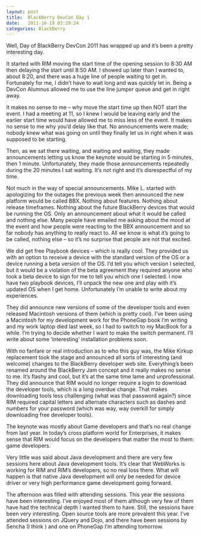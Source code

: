 ```yaml
---
layout: post
title:  BlackBerry DevCon Day 1
date:   2011-10-19 03:29:24
categories: BlackBerry
---
```

Well, Day of BlackBerry DevCon 2011 has wrapped up and it’s been a pretty interesting day.

It started with RIM moving the start time of the opening session to 8:30 AM then delaying the start until 8:50 AM. I showed up later than I wanted to, about 8:20, and there was a huge line of people waiting to get in. Fortunately for me, I didn’t have to wait long and was quickly let in. Being a DevCon Alumnus allowed me to use the line jumper queue and get in right away.

It makes no sense to me – why move the start time up then NOT start the event. I had a meeting at 11, so I knew I would be leaving early and the earlier start time would have allowed me to miss less of the event. It makes no sense to me why you’d delay like that. No announcements were made; nobody knew what was going on until they finally let us in right when it was supposed to be starting.

Then, as we sat there waiting, and waiting and waiting, they made announcements letting us know the keynote would be starting in 5 minutes, then 1 minute. Unfortunately, they made those announcements repeatedly during the 20 minutes I sat waiting. It’s not right and it’s disrespectful of my time.

Not much in the way of special announcements. Mike L. started with apologizing for the outages the previous week then announced the new platform would be called BBX. Nothing about features. Nothing about release timeframes. Nothing about the future BlackBerry devices that would be running the OS. Only an announcement about what it would be called and nothing else. Many people have emailed me asking about the mood at the event and how people were reacting to the BBX announcement and so far nobody has anything to really react to. All we know is what it’s going to be called, nothing else – so it’s no surprise that people are not that excited.

We did get free Playbook devices – which is really cool. They provided us with an option to receive a device with the standard version of the OS or a device running a beta version of the OS. I’d tell you which version I selected, but it would be a violation of the beta agreement they required anyone who took a beta device to sign for me to tell you which one I selected. I now have two playbook devices, I’ll unpack the new one and play with it’s updated OS when I get home. Unfortunately I’m unable to write about my experiences.

They did announce new versions of some of the developer tools and even released Macintosh versions of them (which is pretty cool). I’ve been using a Macintosh for my development work for the PhoneGap book I’m writing and my work laptop died last week, so I had to switch to my MacBook for a while. I’m trying to decide whether I want to make the switch permanent. I’ll write about some ‘interesting’ installation problems soon.

With no fanfare or real introduction as to who this guy was, the Mike Kirkup replacement took the stage and announced all sorts of interesting (and welcome) changes to the BlackBerry developer web site. Everything’s been renamed around the BlackBerry Jam concept and it really makes no sense to me. It’s flashy and cool, but it’s at the same time lame and unprofessional. They did announce that RIM would no longer require a login to download the developer tools, which is a long overdue change. That makes downloading tools less challenging (what was that password again?) since RIM required capital letters and alternate characters such as dashes and numbers for your password (which was way, way overkill for simply downloading free developer tools).

The keynote was mostly about Game developers and that’s no real change from last year. In today’s cross platform world for Enterprises, it makes sense that RIM would focus on the developers that matter the most to them: game developers.

Very little was said about Java development and there are very few sessions here about Java development tools. It’s clear that WebWorks is working for RIM and RIM’s developers, so no real loss there. What will happen is that native Java development will only be needed for device driver or very high performance game development going forward.

The afternoon was filled with attending sessions. This year the sessions have been interesting. I’ve enjoyed most of them although very few of them have had the technical depth I wanted them to have. Still, the sessions have been very interesting. Open source tools are more prevalent this year. I’ve attended sessions on JQuery and Dojo, and there have been sessions by Sencha (I think ) and one on PhoneGap I’m attending tomorrow.